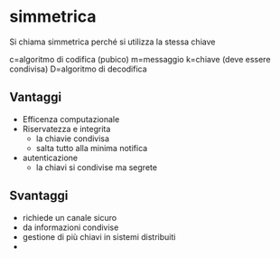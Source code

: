 # simmetrica

Si chiama simmetrica perché si utilizza la stessa chiave

c=algoritmo di codifica (pubico)
m=messaggio
k=chiave (deve essere condivisa)
D=algoritmo di decodifica

## Vantaggi

- Efficenza computazionale
- Riservatezza e integrita
  - la chiavie condivisa
  - salta tutto alla minima notifica
- autenticazione
  - la chiavi si condivise ma segrete

## Svantaggi

- richiede un canale sicuro
- da informazioni condivise
- gestione di più chiavi in sistemi distribuiti
- 
